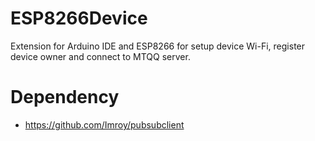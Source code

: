 # ESP8266Device
Extension for Arduino IDE and ESP8266 for setup device Wi-Fi, register device owner and connect to MTQQ server.

# Dependency
* https://github.com/Imroy/pubsubclient
